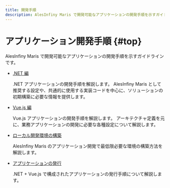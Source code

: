 ```yaml
---
title: 開発手順
description: AlesInfiny Maris で開発可能なアプリケーションの開発手順を示すガイドラインです。
---
```


# アプリケーション開発手順 {#top}

AlesInfiny Maris で開発可能なアプリケーションの開発手順を示すガイドラインです。

- [.NET 編](./dotnet/index.md)

    .NET アプリケーションの開発手順を解説します。
    AlesInfiny Maris として推奨する設定や、共通的に使用する実装コードを中心に、ソリューションの初期構築に必要な情報を提供します。

- [Vue.js 編](./vue-js/index.md)

    Vue.js アプリケーションの開発手順を解説します。
    アーキテクチャ定義を元に、業務アプリケーションの開発に必要な各種設定について解説します。

- [ローカル開発環境の構築](./local-environment/index.md)

    AlesInfiny Maris のアプリケーション開発で最低限必要な環境の構築方法を解説します。

- [アプリケーションの発行](./publication/index.md)

    .NET + Vue.js で構成されたアプリケーションの発行手順について解説します。
